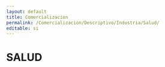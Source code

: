 ```yaml
---
layout: default
title: Comercializacion
permalink: /Comercializacion/Descriptivo/Industria/Salud/
editable: si
---
```


# SALUD

